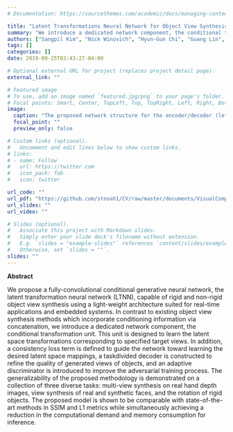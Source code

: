 ```yaml
---
# Documentation: https://sourcethemes.com/academic/docs/managing-content/

title: "Latent Transformations Neural Network for Object View Synthesis"
summary: "We introduce a dedicated network component, the conditional transformation unit."
authors: ["Sangpil Kim", "Nick Winovich", "Hyun-Gun Chi", "Guang Lin", "Karthik Ramani"]
tags: []
categories: []
date: 2019-09-25T03:43:27-04:00

# Optional external URL for project (replaces project detail page).
external_link: ""

# Featured image
# To use, add an image named `featured.jpg/png` to your page's folder.
# Focal points: Smart, Center, TopLeft, Top, TopRight, Left, Right, BottomLeft, Bottom, BottomRight.
image:
  caption: "The proposed network structure for the encoder/decoder (left) and discriminator (right) for 64 × 64 input images. Features have been color-coded according to the type of layer which has produced them. For 256 × 256 input images, we have added two Block v1 /MaxPool layers in the front of encoder and two Conv/Interpolation layers at the end of the decoder."
  focal_point: ""
  preview_only: false

# Custom links (optional).
#   Uncomment and edit lines below to show custom links.
# links:
# - name: Follow
#   url: https://twitter.com
#   icon_pack: fab
#   icon: twitter

url_code: ""
url_pdf: "https://github.com/stnoah1/CV/raw/master/documents/VisualComputer.pdf"
url_slides: ""
url_video: ""

# Slides (optional).
#   Associate this project with Markdown slides.
#   Simply enter your slide deck's filename without extension.
#   E.g. `slides = "example-slides"` references `content/slides/example-slides.md`.
#   Otherwise, set `slides = ""`.
slides: ""
---
```

**Abstract** 

We propose a fully-convolutional conditional generative neural network, the latent transformation neural network (LTNN), capable of rigid and non-rigid object view synthesis using a light-weight architecture suited for real-time applications and embedded systems. In contrast to existing object view synthesis methods which incorporate conditioning information via concatenation, we introduce a dedicated network component, the conditional transformation unit. This unit is designed to learn the latent space transformations corresponding to specified target views. In addition, a consistency loss term is defined to guide the network toward learning the desired latent space mappings, a taskdivided decoder is constructed to refine the quality of generated views of objects, and an adaptive discriminator is introduced to improve the adversarial training process. The generalizability of the proposed methodology is demonstrated on a collection of three diverse tasks: multi-view synthesis on real hand depth images, view synthesis of real and synthetic faces, and the rotation of rigid objects. The proposed model is shown to be comparable with state-of-the-art methods in SSIM and L1 metrics while simultaneously achieving a reduction in the computational demand and memory consumption for inference.